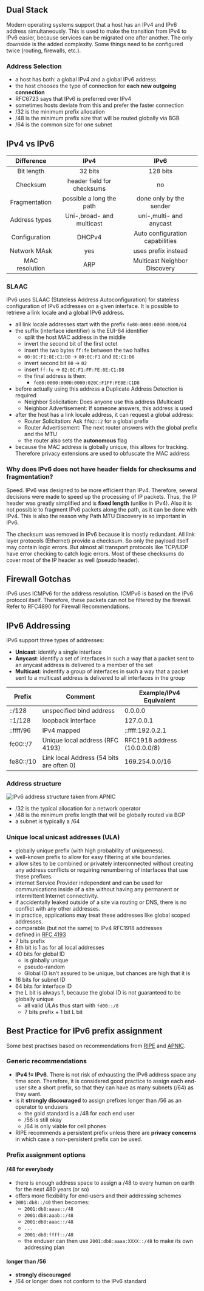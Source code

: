 ## Dual Stack

Modern operating systems support that a host has an IPv4 and IPv6 address simultaneously. This is used to make the transition from IPv4 to IPv6 easier, because services can be migrated one after another. The only downside is the added complexity. Some things need to be configured twice (routing, firewalls, etc.).

### Address Selection

- a host has both: a global IPv4 and a global IPv6 address
- the host chooses the type of connection for **each new outgoing connection**
- RFC6723 says that IPv6 is preferred over IPv4
- sometimes hosts deviate from this and prefer the faster connection
- /32 is the minimum prefix allocation
- /48 is the minimum prefix size that will be routed globally via BGB
- /64 is the common size for one subnet

## IPv4 vs IPv6

|   Difference   |            IPv4            |              IPv6               |
| :------------: | :------------------------: | :-----------------------------: |
|   Bit length   |          32 bits           |            128 bits             |
|    Checksum    | header field for checksums |               no                |
| Fragmentation  |  possible a long the path  |     done only by the sender     |
| Address types  | Uni-,broad- and multicast  |     uni-,multi- and anycast     |
| Configuration  |           DHCPv4           | Auto configuration capabilities |
|  Network MAsk  |            yes             |       uses prefix instead       |
| MAC resolution |            ARP             |  Multicast Neighbor Discovery   |

### SLAAC

IPv6 uses SLAAC (Stateless Address Autoconfiguration) for stateless configuration of IPv6 addresses on a given interface. It is possible to retrieve a link locale and a global IPv6 address. 

- all link locale addresses start with the prefix `fe80:0000:0000:0000/64`
- the suffix (interface identifier) is the EUI-64 identifier
  - split the host MAC address in the middle
  - invert the second bit of the first octet
  - insert the two bytes `ff:fe` between the two halfes
  - `00:0C:F1:8E:C1:D8` -> `00:0C:F1` and `8E:C1:D8`
  - invert second bit `00` -> `02`
  - insert `ff:fe` -> `02:0C:F1:FF:FE:8E:C1:D8`
  - the final address is then: 
    - `fe80:0000:0000:0000:020C:F1FF:FE8E:C1D8`
- before actually using this address a Duplicate Address Detection is required
  - Neighbor Solicitation: Does anyone use this address (Multicast)
  - Neighbor Advertisement: If someone answers, this address is used
- after the host has a link locale address, it can request a global address:
  - Router Solicitation: Ask `ff02::2` for a global prefix
  - Router Advertisement: The next router answers with the global prefix and the MTU
  - the router also sets the **autonomous** flag
- because the MAC address is globally unique, this allows for tracking. Therefore privacy extensions are used to obfuscate the MAC address

### Why does IPv6 does not have header fields for checksums and fragmentation?

Speed. IPv6 was designed to be more efficient than IPv4. Therefore, several decisions were made to speed up the processing of IP packets. Thus, the IP header was greatly simplified and is **fixed length** (unlike in IPv4). Also it is not possible to fragment IPv6 packets along the path, as it can be done with IPv4. This is also the reason why Path MTU Discovery is so important in IPv6.

The checksum was removed in IPv6 because it is mostly redundant. All link layer protocols (Ethernet) provide a checksum. So only the payload itself may contain logic errors. But almost all transport protocols like TCP/UDP have error checking to catch logic errors. Most of these checksums do cover most of the IP header as well (pseudo header).

## Firewall Gotchas

IPv6 uses ICMPv6 for the address resolution. ICMPv6 is based on the IPv6 protocol itself. Therefore, these packets can not be filtered by the firewall. Refer to RFC4890 for Firewall Recommendations.

## IPv6 Addressing

IPv6 support three types of addresses:

- **Unicast**: identify a single interface
- **Anycast**: identify a set of interfaces in such a way that a packet sent to an anycast address is delivered to a member of the set
- **Multicast**: indentify a group of interfaces in such a way that a packet sent to a multicast address is delivered to all interfaces in the group

| Prefix    | Comment                                  | Example/IPv4 Equivalent      |
| --------- | ---------------------------------------- | ---------------------------- |
| ::/128    | unspecified bind address                 | 0.0.0.0                      |
| ::1/128   | loopback interface                       | 127.0.0.1                    |
| ::ffff/96 | IPv4 mapped                              | ::ffff:192.0.2.1 |
| fc00::/7  | Unique local address (RFC 4193)          | RFC1918 address (10.0.0.0/8) |
| fe80::/10 | Link local Address (54 bits are often 0) | 169.254.0.0/16 |


### Address structure

![IPv6 address structure taken from APNIC](apnic_ipv6_img.png)

- /32 is the typical allocation for a network operator
- /48 is the minimum prefix length that will be globally routed via BGP
- a subnet is typically a /64

### Unique local unicast addresses (ULA)

- globally unique prefix (with high probability of uniqueness).
- well-known prefix to allow for easy filtering at site
boundaries.
- allow sites to be combined or privately interconnected without
creating any address conflicts or requiring renumbering of
interfaces that use these prefixes.
- internet Service Provider independent and can be used for
communications inside of a site without having any permanent or
intermittent Internet connectivity.
- if accidentally leaked outside of a site via routing or DNS,
there is no conflict with any other addresses.
- in practice, applications may treat these addresses like global
scoped addresses.
- comparable (but not the same) to IPv4 RFC1918 addresses
- defined in [RFC 4193](https://tools.ietf.org/html/rfc4193)
- 7 bits prefix
- 8th bit is 1 as for all local addresses
- 40 bits for global ID
	- is globally unique
	- pseudo-random
	- Global ID isn’t assured to be unique, but chances are high that it is
- 16 bits for subnet ID
- 64 bits for interface ID
- the L bit is always 1, because the global ID is not guaranteed to be globally unique
	- all valid ULAs thus start with `fd00::/8`
	- 7 bits prefix + 1 bit L bit 

## Best Practice for IPv6 prefix assignment

Some best practises based on recommendations from [RIPE](https://www.ripe.net/publications/docs/ripe-690) and [APNIC](https://blog.apnic.net/2020/06/01/why-is-a-48-the-recommended-minimum-prefix-size-for-routing/).

### Generic recommendations

- **IPv4 != IPv6**. There is not risk of exhausting the IPv6 address space any time soon. Therefore, it is considered good practice to assign each end-user site a short prefix, so that they can have as many subnets (/64) as they want.
- is it **strongly discouraged** to assign prefixes longer than /56 as an operator to endusers
	- the gold standard is a /48 for each end user
	- /56 is still okay
	- /64 is only viable for cell phones
- RIPE recommends a persistent prefix unless there are **privacy concerns** in which case a non-persistent prefix can be used.

### Prefix assignment options

#### /48 for everybody

- there is enough address space to assign a /48 to every human on earth for the next 480 years (or so)
- offers more flexibility for end-users and their addressing schemes
- `2001:db8::/40` then becomes:
    - `2001:db8:aaaa::/48`
    - `2001:db8:aaab::/48`
    - `2001:db8:aaac::/48`
    - `...`
    - `2001:db8:ffff::/48`
    - the enduser can then use `2001:db8:aaaa:XXXX::/48` to make its own addressing plan

#### longer than /56

- **strongly discouraged**
- /64 or longer does not conform to the IPv6 standard